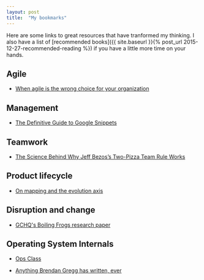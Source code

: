 ```yaml
---
layout: post
title:  "My bookmarks"
---
```


Here are some links to great resources that have tranformed my thinking.
I also have a list of [recommended books]({{ site.baseurl }}{% post_url 2015-12-27-recommended-reading %})
if you have a little more time on your hands.

## Agile

* [When agile is the wrong choice for your organization](http://techbeacon.com/when-agile-wrong-choice-your-organization)

## Management

* [The Definitive Guide to Google Snippets](http://blog.idonethis.com/google-snippets-internal-tool/)

## Teamwork

* [The Science Behind Why Jeff Bezos’s Two-Pizza Team Rule Works](http://blog.idonethis.com/two-pizza-team/)

## Product lifecycle

* [On mapping and the evolution axis](http://blog.gardeviance.org/2014/03/on-mapping-and-evolution-axis.html)

## Disruption and change

* [GCHQ's Boiling Frogs research paper](https://github.com/GovernmentCommunicationsHeadquarters/BoilingFrogs)

## Operating System Internals

* [Ops Class](https://www.ops-class.org/)

* [Anything Brendan Gregg has written, ever](http://www.brendangregg.com/)
